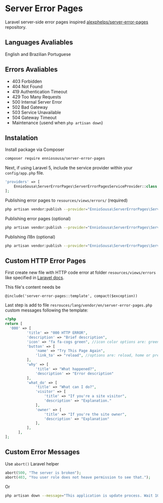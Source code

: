 # Server Error Pages
Laravel server-side error pages inspired [alexphelps/server-error-pages](https://github.com/alexphelps/server-error-pages) repository.

## Languages Avaliables
English and Brazilian Portuguese

## Errors Avaliables
* 403 Forbidden
* 404 Not Found
* 419 Authentication Timeout
* 429 Too Many Requests
* 500 Internal Server Error
* 502 Bad Gateway
* 503 Service Unavailable
* 504 Gateway Timeout
* Maintenance (usend when ```php artisan down```)

## Instalation
Install package via Composer
```bash
composer require enniosousa/server-error-pages
```
Next, if using Laravel 5, include the service provider within your `config/app.php` file.

```php
'providers' => [
    EnnioSousa\ServerErrorPages\ServerErrorPagesServiceProvider::class,
];
```

Publishing error pages to ``resources/views/errors/`` (required)
```bash
php artisan vendor:publish --provider="EnnioSousa\ServerErrorPages\ServerErrorPagesServiceProvider" --tag=errors
```

Publishing error pages (optional)
```bash
php artisan vendor:publish --provider="EnnioSousa\ServerErrorPages\ServerErrorPagesServiceProvider" --tag=views
```

Publishing i18n (optional)
```bash
php artisan vendor:publish --provider="EnnioSousa\ServerErrorPages\ServerErrorPagesServiceProvider" --tag=lang
```

## Custom HTTP Error Pages
First create new file with HTTP code error at folder ```resources/views/errors``` like specified in [Laravel docs](https://laravel.com/docs/5.5/errors#custom-http-error-pages).

This file's content needs be
```
@include('server-error-pages::template', compact($exception))
```

Last step is add to file ``resrouces/lang/vendor/en/server-error-pages.php`` custom messages following the template:
```php
<?php
return [
  '000' => [
          'title' => "000 HTTP ERROR",
          'description' => "Brief description",
          'icon' => "fa fa-cogs green", //icon color options are: green, orange or red
          'button' => [
              'name' => "Try This Page Again",
              'link_to' => "reload", //options are: reload, home or previous
          ],
          'why' => [
              'title' => "What happened?",
              'description' => "Error description"
          ],
          'what_do' => [
              'title' => "What can I do?",
              'visitor' => [
                  'title' => "If you're a site visitor",
                  'description' => "Explanation."
              ],
              'owner' => [
                  'title' => "If you're the site owner",
                  'description' => "Explanation"
              ],
          ],
      ],
];
```

## Custom Error Messages
Use ```abort()``` Laravel helper
```php
abort(500, "The server is broken");
abort(403, "You user role does not heave permission to see that.");
```

Or
```bash
php artisan down --message="This application is update process. Wait 10 minutes and try again." --retry=600
```
